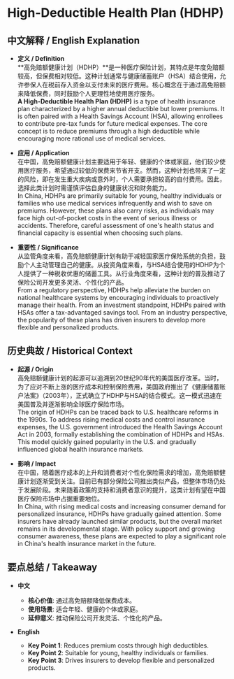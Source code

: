# High-Deductible Health Plan (HDHP)

## 中文解释 / English Explanation

* **定义 / Definition**  
  **高免赔额健康计划（HDHP）**是一种医疗保险计划，其特点是年度免赔额较高，但保费相对较低。这种计划通常与健康储蓄账户（HSA）结合使用，允许参保人在税前存入资金以支付未来的医疗费用。核心概念在于通过高免赔额来降低保费，同时鼓励个人更理性地使用医疗服务。  
  **A High-Deductible Health Plan (HDHP)** is a type of health insurance plan characterized by a higher annual deductible but lower premiums. It is often paired with a Health Savings Account (HSA), allowing enrollees to contribute pre-tax funds for future medical expenses. The core concept is to reduce premiums through a high deductible while encouraging more rational use of medical services.

* **应用 / Application**  
  在中国，高免赔额健康计划主要适用于年轻、健康的个体或家庭，他们较少使用医疗服务，希望通过较低的保费来节省开支。然而，这种计划也带来了一定的风险，即在发生重大疾病或意外时，个人需要承担较高的自付费用。因此，选择此类计划时需谨慎评估自身的健康状况和财务能力。  
  In China, HDHPs are primarily suitable for young, healthy individuals or families who use medical services infrequently and wish to save on premiums. However, these plans also carry risks, as individuals may face high out-of-pocket costs in the event of serious illness or accidents. Therefore, careful assessment of one's health status and financial capacity is essential when choosing such plans.

* **重要性 / Significance**  
  从监管角度来看，高免赔额健康计划有助于减轻国家医疗保险系统的负担，鼓励个人主动管理自己的健康。从投资角度来看，与HSA结合使用的HDHP为个人提供了一种税收优惠的储蓄工具。从行业角度来看，这种计划的普及推动了保险公司开发更多灵活、个性化的产品。  
  From a regulatory perspective, HDHPs help alleviate the burden on national healthcare systems by encouraging individuals to proactively manage their health. From an investment standpoint, HDHPs paired with HSAs offer a tax-advantaged savings tool. From an industry perspective, the popularity of these plans has driven insurers to develop more flexible and personalized products.

## 历史典故 / Historical Context

* **起源 / Origin**  
  高免赔额健康计划的起源可以追溯到20世纪90年代的美国医疗改革。当时，为了应对不断上涨的医疗成本和控制保险费用，美国政府推出了《健康储蓄账户法案》（2003年），正式确立了HDHP与HSA的结合模式。这一模式迅速在美国普及并逐渐影响全球医疗保险市场。  
  The origin of HDHPs can be traced back to U.S. healthcare reforms in the 1990s. To address rising medical costs and control insurance expenses, the U.S. government introduced the Health Savings Account Act in 2003, formally establishing the combination of HDHPs and HSAs. This model quickly gained popularity in the U.S. and gradually influenced global health insurance markets.

* **影响 / Impact**  
  在中国，随着医疗成本的上升和消费者对个性化保险需求的增加，高免赔额健康计划逐渐受到关注。目前已有部分保险公司推出类似产品，但整体市场仍处于发展阶段。未来随着政策的支持和消费者意识的提升，这类计划有望在中国医疗保险市场中占据重要地位。  
  In China, with rising medical costs and increasing consumer demand for personalized insurance, HDHPs have gradually gained attention. Some insurers have already launched similar products, but the overall market remains in its developmental stage. With policy support and growing consumer awareness, these plans are expected to play a significant role in China's health insurance market in the future.

## 要点总结 / Takeaway

* **中文**  
  - **核心价值**: 通过高免赔额降低保费成本。
  - **使用场景**: 适合年轻、健康的个体或家庭。
  - **延伸意义**: 推动保险公司开发灵活、个性化的产品。

* **English**  
  - **Key Point 1**: Reduces premium costs through high deductibles.
  - **Key Point 2**: Suitable for young, healthy individuals or families.
  - **Key Point 3**: Drives insurers to develop flexible and personalized products.